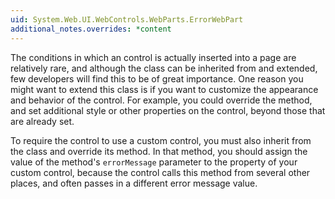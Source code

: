 ```yaml
---
uid: System.Web.UI.WebControls.WebParts.ErrorWebPart
additional_notes.overrides: *content
---
```


<p>The conditions in which an <xref href="System.Web.UI.WebControls.WebParts.ErrorWebPart"></xref> control is actually inserted into a page are relatively rare, and although the class can be inherited from and extended, few developers will find this to be of great importance. One reason you might want to extend this class is if you want to customize the appearance and behavior of the <xref href="System.Web.UI.WebControls.WebParts.ErrorWebPart"></xref> control. For example, you could override the <xref href="System.Web.UI.WebControls.WebParts.ErrorWebPart.EndLoadPersonalization"></xref> method, and set additional style or other properties on the <xref href="System.Web.UI.WebControls.WebParts.ErrorWebPart"></xref> control, beyond those that are already set.  
  
 To require the <xref href="System.Web.UI.WebControls.WebParts.WebPartManager"></xref> control to use a custom <xref href="System.Web.UI.WebControls.WebParts.ErrorWebPart"></xref> control, you must also inherit from the <xref href="System.Web.UI.WebControls.WebParts.WebPartManager"></xref> class and override its <xref href="System.Web.UI.WebControls.WebParts.WebPartManager.CreateErrorWebPart(System.String,System.String,System.String,System.String,System.String)"></xref> method. In that method, you should assign the value of the method's <code>errorMessage</code> parameter to the <xref href="System.Web.UI.WebControls.WebParts.ErrorWebPart.ErrorMessage"></xref> property of your custom <xref href="System.Web.UI.WebControls.WebParts.ErrorWebPart"></xref> control, because the <xref href="System.Web.UI.WebControls.WebParts.WebPartManager"></xref> control calls this method from several other places, and often passes in a different error message value.</p>


